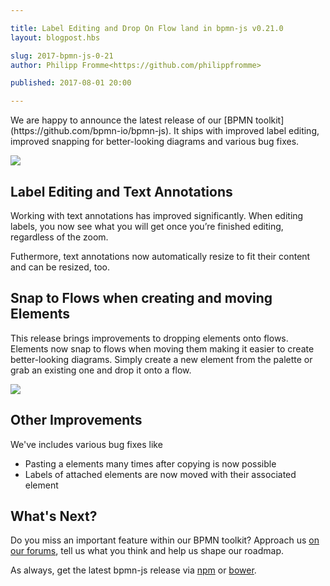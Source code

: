 ```yaml
---

title: Label Editing and Drop On Flow land in bpmn-js v0.21.0
layout: blogpost.hbs

slug: 2017-bpmn-js-0-21
author: Philipp Fromme<https://github.com/philippfromme>

published: 2017-08-01 20:00

---
```



<p class="introduction">
  We are happy to announce the latest release of our [BPMN toolkit](https://github.com/bpmn-io/bpmn-js). It ships with improved label editing, improved snapping for better-looking diagrams and various bug fixes.
</p>

<!-- continue -->

<div class="figure">
  <a href="http://demo.bpmn.io/">
    <img src="{{ assets }}/attachments/blog/2017/002-text-editing.gif">
  </a>
</div>

## Label Editing and Text Annotations

Working with text annotations has improved significantly. When editing labels, you now see what you will get once you’re finished editing, regardless of the zoom.

Futhermore, text annotations now automatically resize to fit their content and can be resized, too.


## Snap to Flows when creating and moving Elements

This release brings improvements to dropping elements onto flows. Elements now snap to flows when moving them making it easier to create better-looking diagrams. Simply create a new element from the palette or grab an existing one and drop it onto a flow.

<div class="figure">
  <a href="http://demo.bpmn.io/">
    <img src="{{ assets }}/attachments/blog/2017/002-snap-on-flows.gif">
  </a>
</div>


## Other Improvements

We've includes various bug fixes like

* Pasting a elements many times after copying is now possible
* Labels of attached elements are now moved with their associated element


## What's Next?

Do you miss an important feature within our BPMN toolkit? Approach us [on our forums](https://forum.bpmn.io), tell us what you think and help us shape our roadmap.

As always, get the latest bpmn-js release via [npm](https://www.npmjs.com/package/bpmn-js) or [bower](https://github.com/bpmn-io/bower-bpmn-js).
